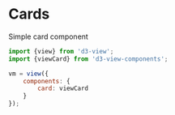 # Cards

Simple card component
```javascript
import {view} from 'd3-view';
import {viewCard} from 'd3-view-components';

vm = view({
    components: {
        card: viewCard
    }
});
```
